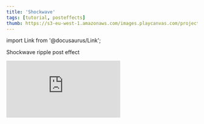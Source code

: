 ```yaml
---
title: 'Shockwave'
tags: [tutorial, posteffects]
thumb: https://s3-eu-west-1.amazonaws.com/images.playcanvas.com/projects/12/440868/136A8D-image-75.jpg
---
```


import Link from '@docusaurus/Link';

Shockwave ripple post effect

<div className="iframe-container">
    <iframe loading="lazy" src="https://playcanv.as/p/c16yO94k/" title="Shockwave" webkitallowfullscreen="true" mozallowfullscreen="true" allow="autoplay" allowfullscreen="true" allowvr="" scrolling="no" frameborder="0" />
</div>

<Link to='https://playcanvas.com/editor/project/440868/'>Open Project ↗</Link>
